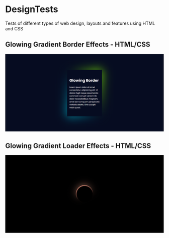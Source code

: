 # DesignTests
Tests of different types of web design, layouts and features using HTML and CSS

## Glowing Gradient Border Effects - HTML/CSS
![](/images/Glowing-Gradient-Border.png?w=512)

## Glowing Gradient Loader Effects - HTML/CSS
![](/images/Glowing-Gradient-Loader.png?w=512)



